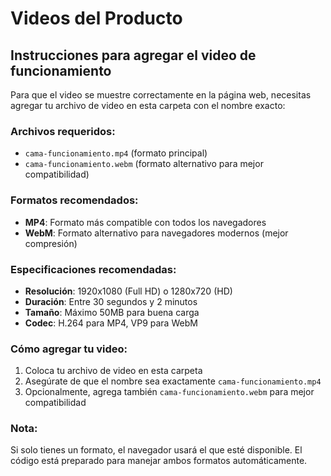 # Videos del Producto

## Instrucciones para agregar el video de funcionamiento

Para que el video se muestre correctamente en la página web, necesitas agregar tu archivo de video en esta carpeta con el nombre exacto:

### Archivos requeridos:
- `cama-funcionamiento.mp4` (formato principal)
- `cama-funcionamiento.webm` (formato alternativo para mejor compatibilidad)

### Formatos recomendados:
- **MP4**: Formato más compatible con todos los navegadores
- **WebM**: Formato alternativo para navegadores modernos (mejor compresión)

### Especificaciones recomendadas:
- **Resolución**: 1920x1080 (Full HD) o 1280x720 (HD)
- **Duración**: Entre 30 segundos y 2 minutos
- **Tamaño**: Máximo 50MB para buena carga
- **Codec**: H.264 para MP4, VP9 para WebM

### Cómo agregar tu video:
1. Coloca tu archivo de video en esta carpeta
2. Asegúrate de que el nombre sea exactamente `cama-funcionamiento.mp4`
3. Opcionalmente, agrega también `cama-funcionamiento.webm` para mejor compatibilidad

### Nota:
Si solo tienes un formato, el navegador usará el que esté disponible. El código está preparado para manejar ambos formatos automáticamente.